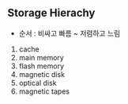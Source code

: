 ## Storage Hierachy
- 순서 : 비싸고 빠름 ~ 저렴하고 느림
1. cache
2. main memory
3. flash memory
4. magnetic disk
5. optical disk
6. magnetic tapes